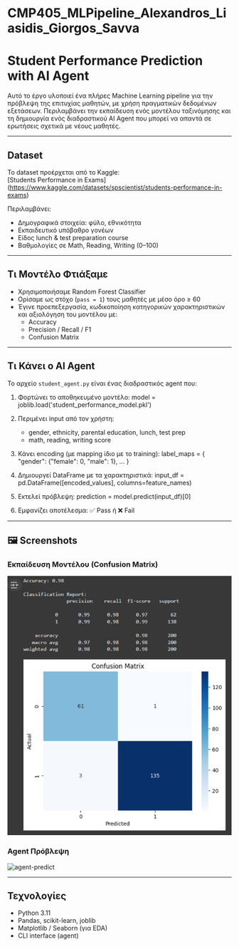 # CMP405_MLPipeline_Alexandros_Liasidis_Giorgos_Savva
# Student Performance Prediction with AI Agent

Αυτό το έργο υλοποιεί ένα πλήρες Machine Learning pipeline για την πρόβλεψη της επιτυχίας μαθητών, με χρήση πραγματικών δεδομένων εξετάσεων. Περιλαμβάνει την εκπαίδευση ενός μοντέλου ταξινόμησης και τη δημιουργία ενός διαδραστικού AI Agent που μπορεί να απαντά σε ερωτήσεις σχετικά με νέους μαθητές.

---

## Dataset

Το dataset προέρχεται από το Kaggle:  
[Students Performance in Exams] (https://www.kaggle.com/datasets/spscientist/students-performance-in-exams)

Περιλαμβάνει:
- Δημογραφικά στοιχεία: φύλο, εθνικότητα
- Εκπαιδευτικό υπόβαθρο γονέων
- Είδος lunch & test preparation course
- Βαθμολογίες σε Math, Reading, Writing (0–100)

---

## Τι Μοντέλο Φτιάξαμε

- Χρησιμοποιήσαμε Random Forest Classifier
- Ορίσαμε ως στόχο (`pass = 1`) τους μαθητές με μέσο όρο ≥ 60
- Έγινε προεπεξεργασία, κωδικοποίηση κατηγορικών χαρακτηριστικών και αξιολόγηση του μοντέλου με:
  - Accuracy
  - Precision / Recall / F1
  - Confusion Matrix

---

## Τι Κάνει ο AI Agent

Το αρχείο `student_agent.py` είναι ένας διαδραστικός agent που:

1. Φορτώνει το αποθηκευμένο μοντέλο:
	model = joblib.load('student_performance_model.pkl')

2. Περιμένει input από τον χρήστη:
	- gender, ethnicity, parental education, lunch, test prep
	- math, reading, writing score

3. Κάνει encoding (με mapping ίδιο με το training):
	label_maps = { "gender": {"female": 0, "male": 1}, ... }

4. Δημιουργεί DataFrame με τα χαρακτηριστικά:
	input_df = pd.DataFrame([encoded_values], columns=feature_names)

5. Εκτελεί πρόβλεψη:
	prediction = model.predict(input_df)[0]

6. Εμφανίζει αποτέλεσμα:
	✅ Pass ή ❌ Fail

---

## 🖼️ Screenshots

### Εκπαίδευση Μοντέλου (Confusion Matrix)
![confusion-matrix](confusion_matrix.png)

### Agent Πρόβλεψη
![agent-predict](images/agent_predict.png)

---

## Τεχνολογίες
- Python 3.11
- Pandas, scikit-learn, joblib
- Matplotlib / Seaborn (για EDA)
- CLI interface (agent)
